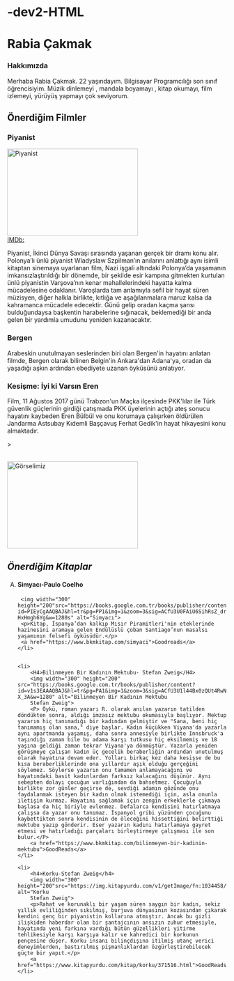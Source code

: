 # -dev2-HTML
<h1>Rabia Çakmak</h1>
<!-- <h1> Başlık etiketinin en büyüğüdür.</h1>-->
<h3>Hakkımızda</h3>
<p> Merhaba Rabia Çakmak. 22 yaşındayım. Bilgisayar Programcılığı son sınıf öğrencisiyim. Müzik dinlemeyi , mandala boyamayı , kitap okumayı, film izlemeyi, yürüyüş yapmayı çok seviyorum.
<div>
</p>
<h2> Önerdiğim Filmler</h2>
<h3>Piyanist</h3>
<img width="300" height="200" src="https://i0.wp.com/www.filmloverss.com/wp-content/uploads/2019/01/pianist-FilmLoverss.jpg?resize=750%2C500&ssl=1" alt="Piyanist">
<br>
<a href="https://www.fullhdfilmizlesene.pw/savas-filmleri-izle/piyanist-filmini-full-izle/"> IMDb:</a>
<p>Piyanist, İkinci Dünya Savaşı sırasında yaşanan gerçek bir dramı konu alır. Polonya’lı ünlü piyanist Wladyslaw Szpilman’ın anılarını anlattığı aynı isimli kitaptan sinemaya uyarlanan film, Nazi işgali altındaki Polonya’da yaşamanın imkansızlaştırıldığı bir dönemde, bir şekilde esir kampına gitmekten kurtulan ünlü piyanistin Varşova’nın kenar mahallelerindeki hayatta kalma mücadelesine odaklanır. Varoşlarda tam anlamıyla sefil bir hayat süren müzisyen, diğer halkla birlikte, kıtlığa ve aşağılanmalara maruz kalsa da kahramanca mücadele edecektir. Günü gelip oradan kaçma şansı bulduğundaysa başkentin harabelerine sığınacak, beklemediği bir anda gelen bir yardımla umudunu yeniden kazanacaktır.

</p>
<h3>Bergen</h3>
<p>Arabeskin unutulmayan seslerinden biri olan Bergen'in hayatını anlatan filmde, Bergen olarak bilinen Belgin'in Ankara'dan Adana'ya, oradan da yaşadığı aşkın ardından ebediyete uzanan öyküsünü anlatıyor.

</p>
<h3>Kesişme: İyi ki Varsın Eren</h3>
<p>Film, 11 Ağustos 2017 günü Trabzon'un Maçka ilçesinde PKK'lılar ile Türk güvenlik güçlerinin girdiği çatışmada PKK üyelerinin açtığı ateş sonucu hayatını kaybeden Eren Bülbül ve onu korumaya çalışırken öldürülen Jandarma Astsubay Kıdemli Başçavuş Ferhat Gedik'in hayat hikayesini konu almaktadır.
 </div>>   
</p>
<br>
<img width="300" height="200"src="https://enguzelcicekler.com/wp-content/uploads/2019/02/papatya-resmi-g%C3%B6rselleri-13.jpeg" alt="Görselimiz">
<BR>
    <h2> <em>Önerdiğim Kitaplar</em>  </h2>
<ol type="A">
    <li>
        <h4>Simyacı-Paulo Coelho</h4>
       
     <img width="300" height="200"src="https://books.google.com.tr/books/publisher/content?id=PIEyCgAAQBAJ&hl=tr&pg=PP1&img=1&zoom=3&sig=ACfU3U0FAiU6SihRsZ_dr2fi-HxHmgh6Yg&w=1280s" alt="Simyacı">
     <p>Kitap, İspanya’dan kalkıp Mısır Piramitleri'nin eteklerinde hazinesini aramaya gelen Endülüslü çoban Santiago’nun masalsı yaşamının felsefi öyküsüdür.</p>
     <a href="https://www.bkmkitap.com/simyaci">Goodreads</a>
    </li>


    <li>
        <H4>Bilinmeyen Bir Kadının Mektubu- Stefan Zweig</H4>
        <img width="300" height="200" src="https://books.google.com.tr/books/publisher/content?id=v1s3EAAAQBAJ&hl=tr&pg=PA1&img=1&zoom=3&sig=ACfU3U1l44Bx0zQUt4RwN4C5L3c8U-X_3A&w=1280" alt="Bilinmeyen Bir Kadının Mektubu
        Stefan Zweig">
        <P> Öykü, roman yazarı R. olarak anılan yazarın tatilden döndükten sonra, aldığı imzasız mektubu okumasıyla başlıyor. Mektup yazarın hiç tanımadığı bir kadından gelmiştir ve "Sana, beni hiç tanımamış olan sana," diye başlar. Kadın küçükken Viyana'da yazarla aynı apartmanda yaşamış, daha sonra annesiyle birlikte Innsbruck'a taşındığı zaman bile bu adama karşı tutkusu hiç eksilmemiş ve 18 yaşına geldiği zaman tekrar Viyana'ya dönmüştür. Yazarla yeniden görüşmeye çalışan kadın üç gecelik beraberliğin ardından unutulmuş olarak hayatına devam eder. Yolları birkaç kez daha kesişse de bu kısa beraberliklerinde ona yıllardır aşık olduğu gerçeğini söylemez. Söylerse yazarın onu tamamen anlamayacağını ve hayatındaki basit kadınlardan farksız kalacağını düşünür. Aynı sebepten dolayı çocuğun varlığından da bahsetmez. Çocuğuyla birlikte zor günler geçirse de, sevdiği adamın gözünde onu faydalanmak isteyen bir kadın olmak istemediği için, asla onunla iletişim kurmaz. Hayatını sağlamak için zengin erkeklerle çıkmaya başlasa da hiç biriyle evlenmez. Defalarca kendisini hatırlatmaya çalışsa da yazar onu tanımaz. İspanyol gribi yüzünden çocuğunu kaybettikten sonra kendisinin de öleceğini hissettiğini belirttiği mektubu yazıp gönderir. Eser yazarın kadını hatırlamaya gayret etmesi ve hatırladığı parçaları birleştirmeye çalışması ile son bulur.</P>
        <a href="https://www.bkmkitap.com/bilinmeyen-bir-kadinin-mektubu">GoodReads</a>
    </li>

    <li>
        <h4>Korku-Stefan Zweig</h4>
        <img width="300" height="200"src="https://img.kitapyurdu.com/v1/getImage/fn:1034458/wh:true/wi:220" alt="Korku
        Stefan Zweig">
        <p>Rahat ve korunaklı bir yaşam süren saygın bir kadın, sekiz yıllık evliliğinden sıkılmış, burjuva dünyasının kozasından çıkarak kendini genç bir piyanistin kollarına atmıştır. Ancak bu gizli ilişkiden haberdar olan bir şantajcının ansızın zuhur etmesiyle, hayatında yeni farkına vardığı bütün güzellikleri yitirme tehlikesiyle karşı karşıya kalır ve kahredici bir korkunun pençesine düşer. Korku insanı bilinçdışına itilmiş utanç verici deneyimlerden, bastırılmış pişmanlıklardan özgürleştirebilecek güçte bir yapıt.</p>
        <a href="https://www.kitapyurdu.com/kitap/korku/371516.html">GoodReads</a>
    </li>
</ol>
